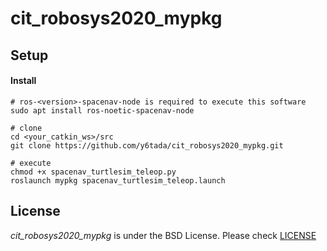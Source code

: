 # cit_robosys2020_mypkg

## Setup

#### Install
```
# ros-<version>-spacenav-node is required to execute this software
sudo apt install ros-noetic-spacenav-node

# clone
cd <your_catkin_ws>/src
git clone https://github.com/y6tada/cit_robosys2020_mypkg.git

# execute
chmod +x spacenav_turtlesim_teleop.py
roslaunch mypkg spacenav_turtlesim_teleop.launch
```
## License

*cit_robosys2020_mypkg* is under the BSD License. Please check [LICENSE](https://github.com/y6tada/cit_robosys2020_mypkg/blob/main/LICENSE)

